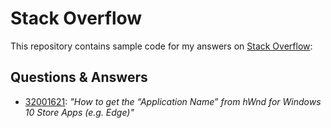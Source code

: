 # Stack Overflow

This repository contains sample code for my answers on [Stack Overflow](https://stackoverflow.com):

## Questions & Answers

- [32001621](https://stackoverflow.com/questions/32001621): *"How to get the “Application Name” from hWnd for Windows 10 Store Apps (e.g. Edge)"*
